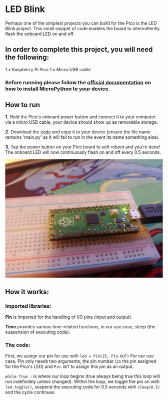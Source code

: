 # LED Blink

Perhaps one of the simplest projects you can build for the Pico is the LED Blink project. This small snippet of code enables the board to intermittently flash the onboard LED on and off.

## In order to complete this project, you will need the following: 
1 x Raspberry Pi Pico
1 x Micro USB cable

### Before running please follow the [official documentation](https://www.raspberrypi.org/documentation/pico/getting-started/) on how to install MicroPython to your device. 

## How to run
**1.** Hold the Pico's onboard power button and connect it to your computer via a micro USB cable, your device should show up as removable storage. 

**2.** Download the <a id="raw-url" href="https://github.com/Steven-Klavins/Pico-Experimentation/blob/main/LED%20Blink/main.py">code</a> and copy it to your device (ensure the file name remains 'main.py' as it will fail to run in the event its name something else).

**3.** Tap the power button on your Pico board to soft reboot and you're done! The onboard LED will now continuously flash on and off every 0.5 seconds.

<p align="center">
<img src="project_image.jpg" alt="drawing" width="600"/>
</p>

## How it works:

### Imported libraries:

**Pin** is imported for the handling of I/O pins (input and output).

**Time** provides various time-related functions, in our use case, sleep (the suspension of executing code).

### The code:

First, we assign our pin for use with `led = Pin(25, Pin.OUT)` For our use case, Pin only needs two arguments, the pin number (`25` the pin assigned for the Pico's LED) and `Pin.OUT` to assign this pin as an output.

`while True :` is where our loop begins (true always being true this loop will run indefinitely unless changed). Within the loop, we toggle the pin on with `led.toggle()`, suspend the executing code for 0.5 seconds with `sleep(0.5)` and the cycle continues. 

